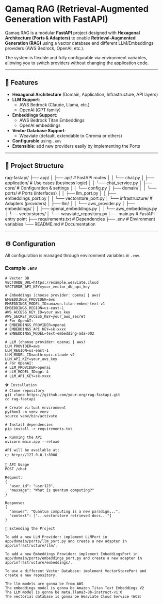 # Qamaq RAG (Retrieval-Augmented Generation with FastAPI)

Qamaq RAG is a modular **FastAPI** project designed with **Hexagonal Architecture (Ports & Adapters)** to enable **Retrieval-Augmented Generation (RAG)** using a vector database and different LLM/Embeddings providers (AWS Bedrock, OpenAI, etc.).

The system is flexible and fully configurable via environment variables, allowing you to switch providers without changing the application code.

---

## 🚀 Features

- **Hexagonal Architecture** (Domain, Application, Infrastructure, API layers)
- **LLM Support**:
  - AWS Bedrock (Claude, Llama, etc.)
  - OpenAI (GPT family)
- **Embeddings Support**:
  - AWS Bedrock Titan Embeddings
  - OpenAI embeddings
- **Vector Database Support**:
  - Weaviate (default, extendable to Chroma or others)
- **Configurable** using `.env`
- **Extensible**: add new providers easily by implementing the Ports

---

## 📂 Project Structure

rag-fastapi/
├── app/
│ ├── api/ # FastAPI routes
│ │ └── chat.py
│ ├── application/ # Use cases (business logic)
│ │ └── chat_service.py
│ ├── core/ # Configuration & settings
│ │ └── config.py
│ ├── domain/
│ │ └── ports/ # Ports (interfaces)
│ │ ├── llm_port.py
│ │ ├── embeddings_port.py
│ │ └── vectorstore_port.py
│ └── infrastructure/ # Adapters (providers)
│ ├── llm/
│ │ └── aws_provider.py
│ ├── embeddings/
│ │ ├── openai_embeddings.py
│ │ └── aws_embeddings.py
│ └── vectorstores/
│ └── weaviate_repository.py
├── main.py # FastAPI entry point
├── requirements.txt # Dependencies
├── .env # Environment variables
└── README.md # Documentation


---

## ⚙️ Configuration

All configuration is managed through environment variables in `.env`.

### Example `.env`

```env
# Vector DB
VECTORDB_URL=https://example.weaviate.cloud
VECTORDB_API_KEY=your_vector_db_api_key

# Embeddings (choose provider: openai | aws)
EMBEDDINGS_PROVIDER=aws
EMBEDDINGS_MODEL_ID=amazon.titan-embed-text-v1
EMBEDDINGS_REGION=us-east-1
AWS_ACCESS_KEY_ID=your_aws_key
AWS_SECRET_ACCESS_KEY=your_aws_secret
# For OpenAI:
# EMBEDDINGS_PROVIDER=openai
# EMBEDDINGS_API_KEY=sk-xxxx
# EMBEDDINGS_MODEL=text-embedding-ada-002

# LLM (choose provider: openai | aws)
LLM_PROVIDER=aws
LLM_REGION=us-east-1
LLM_MODEL_ID=anthropic.claude-v2
LLM_API_KEY=your_aws_key
# For OpenAI:
# LLM_PROVIDER=openai
# LLM_MODEL_ID=gpt-4
# LLM_API_KEY=sk-xxxx

🛠️ Installation
# Clone repository
git clone https://github.com/your-org/rag-fastapi.git
cd rag-fastapi

# Create virtual environment
python3 -m venv venv
source venv/bin/activate

# Install dependencies
pip install -r requirements.txt

▶️ Running the API
uvicorn main:app --reload

API will be available at:
👉 http://127.0.0.1:8000

📡 API Usage
POST /chat

Request:
{
  "user_id": "user123",
  "message": "What is quantum computing?"
}

Response:
{
  "answer": "Quantum computing is a new paradigm...",
  "context": ["...vectorstore retrieved docs..."]
}

🧩 Extending the Project

To add a new LLM Provider: implement LLMPort in app/domain/ports/llm_port.py and create a new adapter in app/infrastructure/llm/.

To add a new Embeddings Provider: implement EmbeddingsPort in app/domain/ports/embeddings_port.py and create a new adapter in app/infrastructure/embeddings/.

To use a different Vector Database: implement VectorStorePort and create a new repository.

The llm models are gonna be from AWS
The embeddings model is gonna be Amazon Titan Text Embeddings V2
The LLM model is gonna be meta.llama3-8b-instruct-v1:0
The vectorial database is gonna be Weaviate Cloud Service (WCS)
